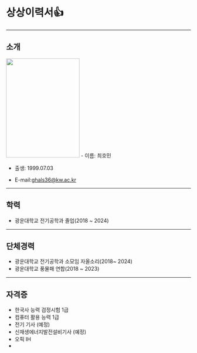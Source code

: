 # 상상이력서👍
---
## 소개
 <img src="https://user-images.githubusercontent.com/101074052/190561137-e7af4097-d67b-49e5-80a8-ebb33325a63e.jpg" width="200" height="270"/>  
 - 이름: 최호민 

 - 출생: 1999.07.03

 - E-mail:ghals36@kw.ac.kr

---
## 학력
 - 광운대학교 전기공학과 졸업(2018 ~ 2024)
 
---
## 단체경력
 - 광운대학교 전기공학과 소모임 자올소리(2018~ 2024)
 - 광운대학교 풍물패 연합(2018 ~ 2023)
---

## 자격증
- 한국사 능력 검정시험 1급
- 컴퓨터 활용 능력 1급
- 전기 기사 (예정)
- 신재생에너지발전설비기사 (예정)
- 오픽 IH
-
